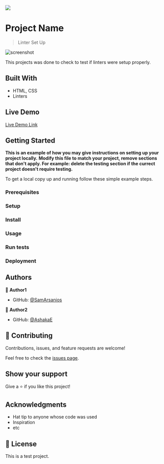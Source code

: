 ![](https://img.shields.io/badge/Microverse-blueviolet)

# Project Name

> Linter Set Up

![screenshot](./app_screenshot.png)

This projects was done to check to test if linters were setup properly.

## Built With

- HTML, CSS
- Linters

## Live Demo

[Live Demo Link](https://livedemo.com)


## Getting Started

**This is an example of how you may give instructions on setting up your project locally.**
**Modify this file to match your project, remove sections that don't apply. For example: delete the testing section if the currect project doesn't require testing.**


To get a local copy up and running follow these simple example steps.

### Prerequisites

### Setup

### Install

### Usage

### Run tests

### Deployment



## Authors

👤 **Author1**

- GitHub: [@SamArsanios](https://github.com/SamArsanios)

👤 **Author2**

- GitHub: [@AshakaE](https://github.com/AshakaE)

## 🤝 Contributing

Contributions, issues, and feature requests are welcome!

Feel free to check the [issues page](issues/).

## Show your support

Give a ⭐️ if you like this project!

## Acknowledgments

- Hat tip to anyone whose code was used
- Inspiration
- etc

## 📝 License

This is a test project.
